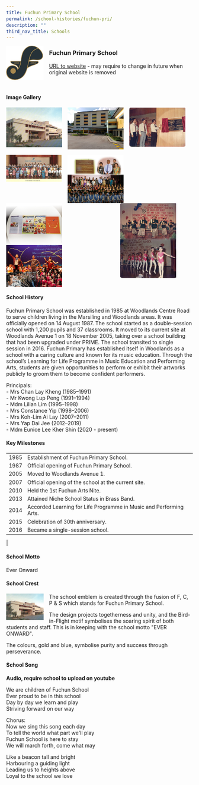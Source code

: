 ```yaml
---
title: Fuchun Primary School
permalink: /school-histories/fuchun-pri/
description: ""
third_nav_title: Schools
---
```

<img src="/images/fuchunpri9.png" style="width:20%;margin-right:15px;" align = "left">

### **Fuchun Primary School**
[URL to website](https://fuchunpri.moe.edu.sg/) - may require to change in future when original website is removed

<br clear="left">

#### **Image Gallery**

<p><a href="https://staging.d1yxymztqoj7qn.amplifyapp.com/images/fuchunpri1.jpg">  
<img src="/images/fuchunpri1.jpg" style="width:30%;margin-right:15px;" align = "left">
</a></p>

<p><a href="https://staging.d1yxymztqoj7qn.amplifyapp.com/images/fuchunpri2.jpg">  
<img src="/images/fuchunpri2.jpg" style="width:30%;margin-right:15px;" align = "left">
</a></p>

<p><a href="https://staging.d1yxymztqoj7qn.amplifyapp.com/images/fuchunpri3.jpg">  
<img src="/images/fuchunpri3.jpg" style="width:30%;margin-right:15px;" align = "left">
</a></p>

<br clear="left">

<p><a href="https://staging.d1yxymztqoj7qn.amplifyapp.com/images/fuchunpri4.jpg">  
<img src="/images/fuchunpri4.jpg" style="width:30%;margin-right:15px;" align = "left">
</a></p>

<p><a href="https://staging.d1yxymztqoj7qn.amplifyapp.com/images/fuchunpri5.jpg">  
<img src="/images/fuchunpri5.jpg" style="width:30%;margin-right:15px;" align = "left">
</a></p>

<p><a href="https://staging.d1yxymztqoj7qn.amplifyapp.com/images/fuchunpri6.jpg">  
<img src="/images/fuchunpri6.jpg" style="width:30%;margin-right:45px;" align = "right">
</a></p>

<p><a href="https://staging.d1yxymztqoj7qn.amplifyapp.com/images/fuchunpri7.jpg">  
<img src="/images/fuchunpri7.jpg" style="width:30%;margin-right:15px;" align = "left">
</a></p>

<p><a href="https://staging.d1yxymztqoj7qn.amplifyapp.com/images/fuchunpri8.jpg">  
<img src="/images/fuchunpri8.jpg" style="width:30%;margin-right:15px;" align = "left">
</a></p>

<br clear="left">

#### **School History**
Fuchun Primary School was established in 1985 at Woodlands Centre Road to serve children living in the Marsiling and Woodlands areas. It was officially opened on 14 August 1987. The school started as a double-session school with 1,200 pupils and 37 classrooms. It moved to its current site at Woodlands Avenue 1 on 18 November 2005, taking over a school building that had been upgraded under PRIME. The school transited to single session in 2016. Fuchun Primary has established itself in Woodlands as a school with a caring culture and known for its music education. Through the school’s Learning for Life Programme in Music Education and Performing Arts, students are given opportunities to perform or exhibit their artworks publicly to groom them to become confident performers.

Principals:<br>
\- Mrs Chan Lay Kheng (1985–1991)<br>
\- Mr Kwong Lup Peng (1991–1994)<br>
\- Mdm Lilian Lim (1995–1998)<br>
\- Mrs Constance Yip (1998–2006)<br>
\- Mrs Koh-Lim Ai Lay (2007–2011)<br>
\- Mrs Yap Dai Jee (2012–2019)<br>
\- Mdm Eunice Lee Kher Shin (2020 - present)

#### **Key Milestones**

|  |  |
|:---:|---|
| 1985 | Establishment of Fuchun Primary School. |
| 1987 | Official opening of Fuchun Primary School. |
| 2005 | Moved to Woodlands Avenue 1. |
| 2007 | Official opening of the school at the current site. |
| 2010 | Held the 1st Fuchun Arts Nite. |
| 2013 | Attained Niche School Status in Brass Band. |
| 2014 | Accorded Learning for Life Programme in Music and Performing Arts. |
| 2015 | Celebration of 30th anniversary. |
| 2016 | Became a single-session school. |
|

#### **School Motto**
Ever Onward

#### **School Crest**
<img src="/images/fuchunpri1.jpg" style="width:20%;margin-right:15px;" align = "left">

The school emblem is created through the fusion of F, C, P & S which stands for Fuchun Primary School.

The design projects togetherness and unity, and the Bird-in-Flight motif symbolises the soaring spirit of both students and staff. This is in keeping with the school motto "EVER ONWARD".

The colours, gold and blue, symbolise purity and success through perseverance.

#### **School Song**
**Audio, require school to upload on youtube**

We are children of Fuchun School<br>
Ever proud to be in this school<br>
Day by day we learn and play<br>
Striving forward on our way

Chorus:<br>
Now we sing this song each day<br>
To tell the world what part we'll play<br>
Fuchun School is here to stay<br>
We will march forth, come what may

Like a beacon tall and bright<br>
Harbouring a guiding light<br>
Leading us to heights above<br>
Loyal to the school we love